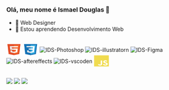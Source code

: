### Olá, meu nome é Ismael Douglas 👋
- 🔭 Web Designer
- 🌱 Estou aprendendo Desenvolvimento Web

<div style="display: inline_block"><br>
  <img align="center" alt="IDS-Ts" height="30" width="40" src="https://raw.githubusercontent.com/devicons/devicon/master/icons/html5/html5-original.svg">
  <img align="center" alt="IDS-CSS" height="30" width="40" src="https://raw.githubusercontent.com/devicons/devicon/master/icons/css3/css3-original.svg">
  <img align="center" alt="IDS-Photoshop" height="30" width="40" src='https://cdn.jsdelivr.net/gh/devicons/devicon/icons/photoshop/photoshop-line.svg'">
  <img align="center" alt="IDS-illustratorn" height="30" width="40" src='https://cdn.jsdelivr.net/gh/devicons/devicon/icons/illustrator/illustrator-line.svg'">
  <img align="center" alt="IDS-Figma" height="30" width="40" src='https://cdn.jsdelivr.net/gh/devicons/devicon/icons/figma/figma-original.svg'">
  <img align="center" alt="IDS-aftereffects" height="30" width="40" src='https://cdn.jsdelivr.net/gh/devicons/devicon/icons/aftereffects/aftereffects-original.svg'">
  <img align="center" alt="IDS-vscoden" height="30" width="40" src='https://cdn.jsdelivr.net/gh/devicons/devicon/icons/vscode/vscode-original-wordmark.svg'">
  <img align="center" alt="Rafa-Js" height="30" width="40" src="https://raw.githubusercontent.com/devicons/devicon/master/icons/javascript/javascript-plain.svg">
</div>

##

<div>
    <a href="https://www.behance.net/ismaeldouglas" target="_blank"><img src="https://img.shields.io/badge/-Behance-blue?style=for-the-badge&logo=behance&logoColor=white" target="_blank"></a>  
  <a href = "mailto:ismaeldouglas.silva20@gmail.com"><img src="https://img.shields.io/badge/-Gmail-%23333?style=for-the-badge&logo=gmail&logoColor=white" target="_blank"></a>
  <a href="https://www.linkedin.com/in/ismael-douglas-silva" target="_blank"><img src="https://img.shields.io/badge/-LinkedIn-%230077B5?style=for-the-badge&logo=linkedin&logoColor=white" target="_blank"></a>
</div>

